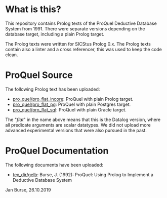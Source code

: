 # What is this?

This repository contains Prolog texts of the ProQuel Deductive
Database System from 1991. There were separate versions depending
on the database target, including a plain Prolog target.

The Prolog texts were written for SICStus Prolog 0.x. The
Prolog texts contain also a linter and a cross referencer,
this was used to keep the code clean.

# ProQuel Source

The following Prolog text has been uploaded:
- [pro_quel/pro_flat_incore](https://github.com/jburse/ethz-proquel/tree/master/pro_quel/pro_flat_incore):
  ProQuel with plain Prolog target.
- [pro_quel/pro_flat_pg](https://github.com/jburse/ethz-proquel/tree/master/pro_quel/pro_flat_pg):
  ProQuel with plain Postgres target.
- [pro_quel/pro_flat_sql](https://github.com/jburse/ethz-proquel/tree/master/pro_quel/pro_flat_sql):
  ProQuel with plain Oracle target.

The "_flat_" in the name above means that this is the Datalog version,
where all predicate arguments are scalar datatypes. We did not upload
more advanced experimental versions that were also pursued in the past.

# ProQuel Documentation

The following documents have been uploaded:
- [tex_dir/gelb](https://github.com/jburse/ethz-proquel/tree/master/tex_dir/gelb):
  Burse, J. (1992): ProQuel: Using Prolog to Implement a Deductive Database System

Jan Burse, 26.10.2019